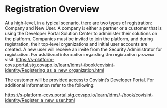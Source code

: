 # Registration Overview
At a high-level, in a typical scenario, there are two types of registration: Company and New User. A company is either a partner or a customer that is using the Developer Portal Solution Center to administer their solutions on the platform. Companies must be invited to join the platform, and during registration, their top-level organizations and initial user accounts are created. A new user will receive an invite from the Security Administrator for registration. For additional information regarding the registration process visit: https://s-platform-covs.portal.stg.covapp.io/learn/idms/-/book/covisint-identity/Registering_as_a_new_organization.html

The customer will be provided access to Covisint’s Developer Portal. For additional information refer to the following:

https://s-platform-covs.portal.stg.covapp.io/learn/idms/-/book/covisint-identity/Register_a_new_user.html

